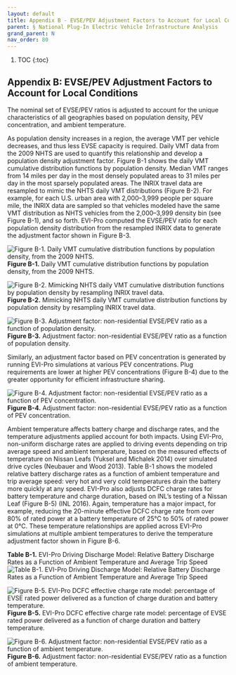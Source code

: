 ```yaml
---
layout: default
title: Appendix B - EVSE/PEV Adjustment Factors to Account for Local Conditions 
parent: § National Plug-In Electric Vehicle Infrastructure Analysis 
grand_parent: N 
nav_order: 80 
---
```

<style>
.dont-break-out {
  /* These are technically the same, but use both */
  overflow-wrap: break-word;
  word-wrap: break-word;

  -ms-word-break: break-all;
  /* This is the dangerous one in WebKit, as it breaks things wherever */
  word-break: break-all;
  /* Instead use this non-standard one: */
  word-break: break-word;
}
</style>

<div class="dont-break-out" markdown="1">

1. TOC
{:toc}

## Appendix B: EVSE/PEV Adjustment Factors to Account for Local Conditions
The nominal set of EVSE/PEV ratios is adjusted to account for the unique characteristics of all geographies based on population density, PEV concentration, and ambient temperature.

As population density increases in a region, the average VMT per vehicle decreases, and thus less EVSE capacity is required. Daily VMT data from the 2009 NHTS are used to quantify this relationship and develop a population density adjustment factor. Figure B-1 shows the daily VMT cumulative distribution functions by population density. Median VMT ranges from 14 miles per day in the most densely populated areas to 31 miles per day in the most sparsely populated areas. The INRIX travel data are resampled to mimic the NHTS daily VMT distributions (Figure B-2). For example, for each U.S. urban area with 2,000–3,999 people per square mile, the INRIX data are sampled so that vehicles modeled have the same VMT distribution as NHTS vehicles from the 2,000–3,999 density bin (see Figure B-1), and so forth. EVI-Pro computed the EVSE/PEV ratio for each population density distribution from the resampled INRIX data to generate the adjustment factor shown in Figure B-3.

![Figure B-1. Daily VMT cumulative distribution functions by population density, from the 2009 NHTS.](https://statics.bsafes.com/images/papers/national-plug-in-electric-vehicles-infrastructure-analysis-fig-b-1.png)
**Figure B-1.** Daily VMT cumulative distribution functions by population density, from the 2009 NHTS.

![Figure B-2. Mimicking NHTS daily VMT cumulative distribution functions by population density by resampling INRIX travel data.](https://statics.bsafes.com/images/papers/national-plug-in-electric-vehicles-infrastructure-analysis-fig-b-2.png)
**Figure B-2.** Mimicking NHTS daily VMT cumulative distribution functions by population density by resampling INRIX travel data.

![Figure B-3. Adjustment factor: non-residential EVSE/PEV ratio as a function of population density.](https://statics.bsafes.com/images/papers/national-plug-in-electric-vehicles-infrastructure-analysis-fig-b-3.png)
**Figure B-3.** Adjustment factor: non-residential EVSE/PEV ratio as a function of population density.

Similarly, an adjustment factor based on PEV concentration is generated by running EVI-Pro simulations at various PEV concentrations. Plug requirements are lower at higher PEV concentrations (Figure B-4) due to the greater opportunity for efficient infrastructure sharing.

![Figure B-4. Adjustment factor: non-residential EVSE/PEV ratio as a function of PEV concentration.](https://statics.bsafes.com/images/papers/national-plug-in-electric-vehicles-infrastructure-analysis-fig-b-4.png)
**Figure B-4.** Adjustment factor: non-residential EVSE/PEV ratio as a function of PEV concentration.

Ambient temperature affects battery charge and discharge rates, and the temperature adjustments applied account for both impacts. Using EVI-Pro, non-uniform discharge rates are applied to driving events depending on trip average speed and ambient temperature, based on the measured effects of temperature on Nissan Leafs (Yuksel and Michalek 2014) over simulated drive cycles (Neubauer and Wood 2013). Table B-1 shows the modeled relative battery discharge rates as a function of ambient temperature and trip average speed: very hot and very cold temperatures drain the battery more quickly at any speed. EVI-Pro also adjusts DCFC charge rates for battery temperature and charge duration, based on INL’s testing of a Nissan Leaf (Figure B-5) (INL 2016). Again, temperature has a major impact, for example, reducing the 20-minute effective DCFC charge rate from over 80% of rated power at a battery temperature of 25°C to 50% of rated power at 0°C. These temperature relationships are applied across EVI-Pro simulations at multiple ambient temperatures to derive the temperature adjustment factor shown in Figure B-6.

**Table B-1.** EVI-Pro Driving Discharge Model: Relative Battery Discharge Rates as a Function of Ambient Temperature and Average Trip Speed
![Table B-1. EVI-Pro Driving Discharge Model: Relative Battery Discharge Rates as a Function of Ambient Temperature and Average Trip Speed](https://statics.bsafes.com/images/papers/national-plug-in-electric-vehicles-infrastructure-analysis-table-b-1.png)


![Figure B-5. EVI-Pro DCFC effective charge rate model: percentage of EVSE rated power delivered as a function of charge duration and battery temperature.](https://statics.bsafes.com/images/papers/national-plug-in-electric-vehicles-infrastructure-analysis-fig-b-5.png)
**Figure B-5.** EVI-Pro DCFC effective charge rate model: percentage of EVSE rated power delivered as a function of charge duration and battery temperature.

![Figure B-6. Adjustment factor: non-residential EVSE/PEV ratio as a function of ambient temperature.](https://statics.bsafes.com/images/papers/national-plug-in-electric-vehicles-infrastructure-analysis-fig-b-6.png)
**Figure B-6.** Adjustment factor: non-residential EVSE/PEV ratio as a function of ambient temperature.

</div>
